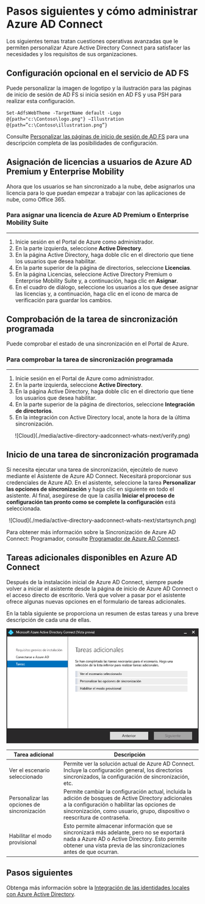 <properties
	pageTitle="Pasos siguientes y cómo administrar Azure AD Connect en Azure AD Connect| Microsoft Azure"
	description="Aprenda a ampliar la configuración predeterminada y las tareas operativas de Azure AD Connect."
	services="active-directory"
	documentationCenter=""
	authors="billmath"
	manager="stevenpo"
	editor="curtand"/>

<tags
	ms.service="active-directory"
	ms.workload="identity"
	ms.tgt_pltfrm="na"
	ms.devlang="na"
	ms.topic="article"
	ms.date="02/16/2016"
	ms.author="billmath"/>

# Pasos siguientes y cómo administrar Azure AD Connect
Los siguientes temas tratan cuestiones operativas avanzadas que le permiten personalizar Azure Active Directory Connect para satisfacer las necesidades y los requisitos de sus organizaciones.

## Configuración opcional en el servicio de AD FS
Puede personalizar la imagen de logotipo y la ilustración para las páginas de inicio de sesión de AD FS si inicia sesión en AD FS y usa PSH para realizar esta configuración.

	Set-AdfsWebTheme -TargetName default -Logo @{path="c:\Contoso\logo.png"} –Illustration @{path=”c:\Contoso\illustration.png”}

Consulte [Personalizar las páginas de inicio de sesión de AD FS](https://technet.microsoft.com/library/dn280950.aspx) para una descripción completa de las posibilidades de configuración.

## Asignación de licencias a usuarios de Azure AD Premium y Enterprise Mobility

Ahora que los usuarios se han sincronizado a la nube, debe asignarlos una licencia para lo que puedan empezar a trabajar con las aplicaciones de nube, como Office 365.

### Para asignar una licencia de Azure AD Premium o Enterprise Mobility Suite
--------------------------------------------------------------------------------
1. Inicie sesión en el Portal de Azure como administrador.
2. En la parte izquierda, seleccione **Active Directory**.
3. En la página Active Directory, haga doble clic en el directorio que tiene los usuarios que desea habilitar.
4. En la parte superior de la página de directorios, seleccione **Licencias**.
5. En la página Licencias, seleccione Active Directory Premium o Enterprise Mobility Suite y, a continuación, haga clic en **Asignar**.
6. En el cuadro de diálogo, seleccione los usuarios a los que desee asignar las licencias y, a continuación, haga clic en el icono de marca de verificación para guardar los cambios.


## Comprobación de la tarea de sincronización programada
Puede comprobar el estado de una sincronización en el Portal de Azure.

### Para comprobar la tarea de sincronización programada
--------------------------------------------------------------------------------
1. Inicie sesión en el Portal de Azure como administrador.
2. En la parte izquierda, seleccione **Active Directory**.
3. En la página Active Directory, haga doble clic en el directorio que tiene los usuarios que desea habilitar.
4. En la parte superior de la página de directorios, seleccione **Integración de directorios**.
5. En la integración con Active Directory local, anote la hora de la última sincronización.

<center>![Cloud](./media/active-directory-aadconnect-whats-next/verify.png)</center>

## Inicio de una tarea de sincronización programada
Si necesita ejecutar una tarea de sincronización, ejecútelo de nuevo mediante el Asistente de Azure AD Connect. Necesitará proporcionar sus credenciales de Azure AD. En el asistente, seleccione la tarea **Personalizar las opciones de sincronización** y haga clic en siguiente en todo el asistente. Al final, asegúrese de que la casilla **Iniciar el proceso de configuración tan pronto como se complete la configuración** está seleccionada.

<center>![Cloud](./media/active-directory-aadconnect-whats-next/startsynch.png)</center>

Para obtener más información sobre la Sincronización de Azure AD Connect: Programador, consulte [Programador de Azure AD Connect](active-directory-aadconnectsync-feature-scheduler.md).


## Tareas adicionales disponibles en Azure AD Connect
Después de la instalación inicial de Azure AD Connect, siempre puede volver a iniciar el asistente desde la página de inicio de Azure AD Connect o el acceso directo de escritorio. Verá que volver a pasar por el asistente ofrece algunas nuevas opciones en el formulario de tareas adicionales.

En la tabla siguiente se proporciona un resumen de estas tareas y una breve descripción de cada una de ellas.

![Regla de unión](./media/active-directory-aadconnect-whats-next/addtasks.png)


Tarea adicional | Descripción
------------- | ------------- |
Ver el escenario seleccionado |Permite ver la solución actual de Azure AD Connect. Incluye la configuración general, los directorios sincronizados, la configuración de sincronización, etc.
Personalizar las opciones de sincronización | Permite cambiar la configuración actual, incluida la adición de bosques de Active Directory adicionales a la configuración o habilitar las opciones de sincronización, como usuario, grupo, dispositivo o reescritura de contraseña.
Habilitar el modo provisional | Esto permite almacenar información que se sincronizará más adelante, pero no se exportará nada a Azure AD o Active Directory. Esto permite obtener una vista previa de las sincronizaciones antes de que ocurran.

## Pasos siguientes
Obtenga más información sobre la [Integración de las identidades locales con Azure Active Directory](active-directory-aadconnect.md).

<!---HONumber=AcomDC_0224_2016-->